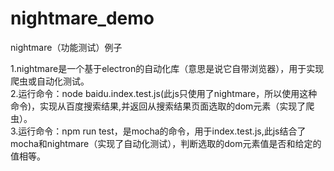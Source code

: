# nightmare_demo
nightmare（功能测试）例子

1.nightmare是一个基于electron的自动化库（意思是说它自带浏览器），用于实现爬虫或自动化测试。  
2.运行命令：node baidu.index.test.js(此js只使用了nightmare，所以使用这种命令)，实现从百度搜索结果,并返回从搜索结果页面选取的dom元素（实现了爬虫）。  
3.运行命令：npm run test，是mocha的命令，用于index.test.js,此js结合了mocha和nightmare（实现了自动化测试），判断选取的dom元素值是否和给定的值相等。
